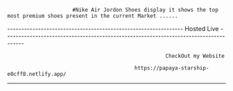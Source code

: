                          #Nike Air Jordon Shoes display it shows the top most premium shoes present in the current Market ......

--------------------------------------------------------------- Hosted Live -------------------------------------------------------------------------------------

                                                       CheckOut my Website
                                                       
                                             https://papaya-starship-e0cff8.netlify.app/
          
-------------------------------------------------------------------------------------------------------------------------------------------------------------------------
